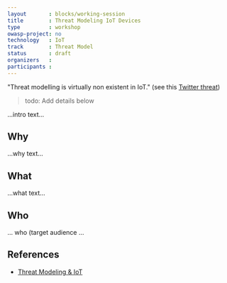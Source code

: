 ```yaml
---
layout       : blocks/working-session
title        : Threat Modeling IoT Devices
type         : workshop
owasp-project: no
technology   : IoT
track        : Threat Model
status       : draft
organizers   :
participants :
---
```


"Threat modelling is virtually non existent in IoT." (see this [Twitter threat](https://twitter.com/cybergibbons/status/858746049523052544))

> todo: Add details below

...intro text...

## Why

...why text...

## What

...what text...

## Who

... who (target audience ...

## References

- [Threat Modeling & IoT](https://adam.shostack.org/blog/2017/05/threat-modeling-iot/)
